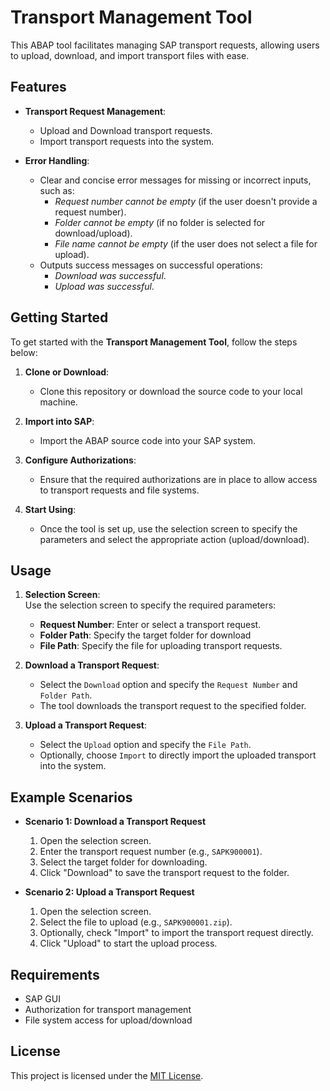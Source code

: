 # Transport Management Tool

This ABAP tool facilitates managing SAP transport requests, allowing users to upload, download, and import transport files with ease. 

## Features

- **Transport Request Management**:
  - Upload and Download transport requests.
  - Import transport requests into the system.

- **Error Handling**:
  - Clear and concise error messages for missing or incorrect inputs, such as:
    - *Request number cannot be empty* (if the user doesn't provide a request number).
    - *Folder cannot be empty* (if no folder is selected for download/upload).
    - *File name cannot be empty* (if the user does not select a file for upload).
  - Outputs success messages on successful operations:
    - *Download was successful*.
    - *Upload was successful*.

## Getting Started

To get started with the **Transport Management Tool**, follow the steps below:

1. **Clone or Download**:
   - Clone this repository or download the source code to your local machine.
   
2. **Import into SAP**:
   - Import the ABAP source code into your SAP system.

3. **Configure Authorizations**:
   - Ensure that the required authorizations are in place to allow access to transport requests and file systems.

4. **Start Using**:
   - Once the tool is set up, use the selection screen to specify the parameters and select the appropriate action (upload/download).

## Usage

1. **Selection Screen**:  
   Use the selection screen to specify the required parameters:  
   - **Request Number**: Enter or select a transport request.
   - **Folder Path**: Specify the target folder for download
   - **File Path**: Specify the file for uploading transport requests.

2. **Download a Transport Request**:  
   - Select the `Download` option and specify the `Request Number` and `Folder Path`.
   - The tool downloads the transport request to the specified folder.

3. **Upload a Transport Request**:  
   - Select the `Upload` option and specify the `File Path`.
   - Optionally, choose `Import` to directly import the uploaded transport into the system.

## Example Scenarios

- **Scenario 1: Download a Transport Request**
  1. Open the selection screen.
  2. Enter the transport request number (e.g., `SAPK900001`).
  3. Select the target folder for downloading.
  4. Click "Download" to save the transport request to the folder.

- **Scenario 2: Upload a Transport Request**
  1. Open the selection screen.
  2. Select the file to upload (e.g., `SAPK900001.zip`).
  3. Optionally, check "Import" to import the transport request directly.
  4. Click "Upload" to start the upload process.

## Requirements

- SAP GUI
- Authorization for transport management
- File system access for upload/download

## License

This project is licensed under the [MIT License](LICENSE).
